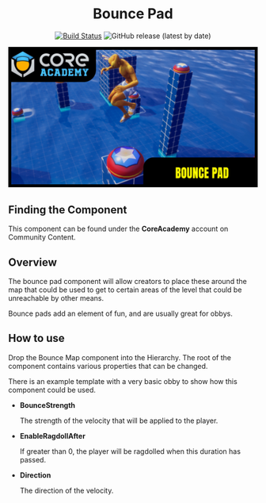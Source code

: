 <div align="center">

# Bounce Pad

[![Build Status](https://github.com/ManticoreGamesInc/CC-Bounce-Pad/workflows/CI/badge.svg)](https://github.com/ManticoreGamesInc/CC-Bounce-Pad/actions/workflows/ci.yml?query=workflow%3ACI%29)
![GitHub release (latest by date)](https://img.shields.io/github/v/release/ManticoreGamesInc/CC-Bounce-Pad?style=plastic)

![Preview](/Screenshots/Main.png)

</div>

## Finding the Component

This component can be found under the **CoreAcademy** account on Community Content.

## Overview

The bounce pad component will allow creators to place these around the map that could be used to get to certain
areas of the level that could be unreachable by other means.

Bounce pads add an element of fun, and are usually great for obbys.

## How to use

Drop the Bounce Map component into the Hierarchy. The root of the component contains various properties that can be changed.

There is an example template with a very basic obby to show how this component could be used.

- **BounceStrength**

	The strength of the velocity that will be applied to the player.

- **EnableRagdollAfter**

	If greater than 0, the player will be ragdolled when this duration has passed.

- **Direction**

	The direction of the velocity.
